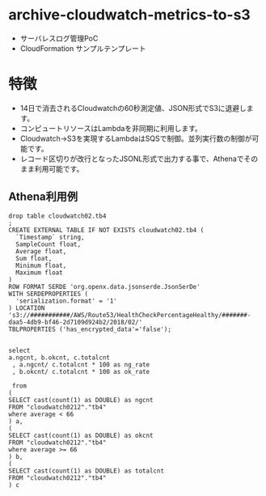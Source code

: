 # archive-cloudwatch-metrics-to-s3 

- サーバレスログ管理PoC
- CloudFormation サンプルテンプレート


# 特徴

- 14日で消去されるCloudwatchの60秒測定値、JSON形式でS3に退避します。
- コンピュートリソースはLambdaを非同期に利用します。
- Cloudwatch→S3を実現するLambdaはSQSで制御。並列実行数の制御が可能です。
- レコード区切りが改行となったJSONL形式で出力する事で、Athenaでそのまま利用可能です。


## Athena利用例 

```
drop table cloudwatch02.tb4
;
CREATE EXTERNAL TABLE IF NOT EXISTS cloudwatch02.tb4 (
  `Timestamp` string,
  SampleCount float,
  Average float,
  Sum float,
  Minimum float,
  Maximum float 
)
ROW FORMAT SERDE 'org.openx.data.jsonserde.JsonSerDe'
WITH SERDEPROPERTIES (
  'serialization.format' = '1'
) LOCATION 's3://###########/AWS/Route53/HealthCheckPercentageHealthy/#######-daa5-4db9-bf46-2d7109d924b2/2018/02/'
TBLPROPERTIES ('has_encrypted_data'='false');


select 
a.ngcnt, b.okcnt, c.totalcnt
 , a.ngcnt/ c.totalcnt * 100 as ng_rate
 , b.okcnt/ c.totalcnt * 100 as ok_rate
 
 from
(
SELECT cast(count(1) as DOUBLE) as ngcnt
FROM "cloudwatch0212"."tb4" 
where average < 66
) a,
(
SELECT cast(count(1) as DOUBLE) as okcnt
FROM "cloudwatch0212"."tb4" 
where average >= 66
) b,
(
SELECT cast(count(1) as DOUBLE) as totalcnt
FROM "cloudwatch0212"."tb4" 
) c
```

